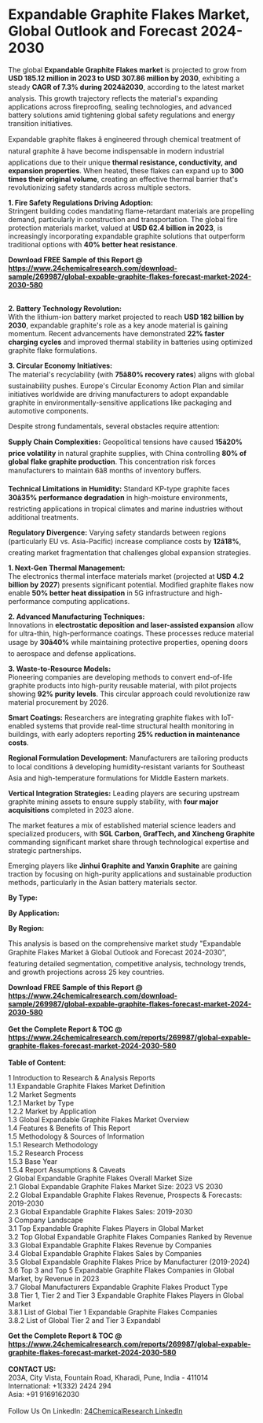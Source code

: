 <h1>Expandable Graphite Flakes Market, Global Outlook and Forecast 2024-2030</h1><p>The global <strong>Expandable Graphite Flakes market</strong> is projected to grow from <strong>USD 185.12 million in 2023 to USD 307.86 million by 2030</strong>, exhibiting a steady <strong>CAGR of 7.3% during 2024â2030</strong>, according to the latest market analysis. This growth trajectory reflects the material's expanding applications across fireproofing, sealing technologies, and advanced battery solutions amid tightening global safety regulations and energy transition initiatives.</p><p>Expandable graphite flakes â engineered through chemical treatment of natural graphite â have become indispensable in modern industrial applications due to their unique <strong>thermal resistance, conductivity, and expansion properties</strong>. When heated, these flakes can expand up to <strong>300 times their original volume</strong>, creating an effective thermal barrier that's revolutionizing safety standards across multiple sectors.</p><p><strong>1. Fire Safety Regulations Driving Adoption:</strong><br>
Stringent building codes mandating flame-retardant materials are propelling demand, particularly in construction and transportation. The global fire protection materials market, valued at <strong>USD 62.4 billion in 2023</strong>, is increasingly incorporating expandable graphite solutions that outperform traditional options with <strong>40% better heat resistance</strong>.</p><div><b>Download FREE Sample of this Report @ 
            <a href="https://www.24chemicalresearch.com/download-sample/269987/global-expable-graphite-flakes-forecast-market-2024-2030-580">
            https://www.24chemicalresearch.com/download-sample/269987/global-expable-graphite-flakes-forecast-market-2024-2030-580</a></b></div><br><p><strong>2. Battery Technology Revolution:</strong><br>
With the lithium-ion battery market projected to reach <strong>USD 182 billion by 2030</strong>, expandable graphite's role as a key anode material is gaining momentum. Recent advancements have demonstrated <strong>22% faster charging cycles</strong> and improved thermal stability in batteries using optimized graphite flake formulations.</p><p><strong>3. Circular Economy Initiatives:</strong><br>
The material's recyclability (with <strong>75â80% recovery rates</strong>) aligns with global sustainability pushes. Europe's Circular Economy Action Plan and similar initiatives worldwide are driving manufacturers to adopt expandable graphite in environmentally-sensitive applications like packaging and automotive components.</p><p>Despite strong fundamentals, several obstacles require attention:</p><p><strong>Supply Chain Complexities:</strong> Geopolitical tensions have caused <strong>15â20% price volatility</strong> in natural graphite supplies, with China controlling <strong>80% of global flake graphite production</strong>. This concentration risk forces manufacturers to maintain 6â8 months of inventory buffers.</p><p><strong>Technical Limitations in Humidity:</strong> Standard KP-type graphite faces <strong>30â35% performance degradation</strong> in high-moisture environments, restricting applications in tropical climates and marine industries without additional treatments.</p><p><strong>Regulatory Divergence:</strong> Varying safety standards between regions (particularly EU vs. Asia-Pacific) increase compliance costs by <strong>12â18%</strong>, creating market fragmentation that challenges global expansion strategies.</p><p><strong>1. Next-Gen Thermal Management:</strong><br>
The electronics thermal interface materials market (projected at <strong>USD 4.2 billion by 2027</strong>) presents significant potential. Modified graphite flakes now enable <strong>50% better heat dissipation</strong> in 5G infrastructure and high-performance computing applications.</p><p><strong>2. Advanced Manufacturing Techniques:</strong><br>
Innovations in <strong>electrostatic deposition and laser-assisted expansion</strong> allow for ultra-thin, high-performance coatings. These processes reduce material usage by <strong>30â40%</strong> while maintaining protective properties, opening doors to aerospace and defense applications.</p><p><strong>3. Waste-to-Resource Models:</strong><br>
Pioneering companies are developing methods to convert end-of-life graphite products into high-purity reusable material, with pilot projects showing <strong>92% purity levels</strong>. This circular approach could revolutionize raw material procurement by 2026.</p><p><strong>Smart Coatings:</strong> Researchers are integrating graphite flakes with IoT-enabled systems that provide real-time structural health monitoring in buildings, with early adopters reporting <strong>25% reduction in maintenance costs</strong>.</p><p><strong>Regional Formulation Development:</strong> Manufacturers are tailoring products to local conditions â developing humidity-resistant variants for Southeast Asia and high-temperature formulations for Middle Eastern markets.</p><p><strong>Vertical Integration Strategies:</strong> Leading players are securing upstream graphite mining assets to ensure supply stability, with <strong>four major acquisitions</strong> completed in 2023 alone.</p><p>The market features a mix of established material science leaders and specialized producers, with <strong>SGL Carbon, GrafTech, and Xincheng Graphite</strong> commanding significant market share through technological expertise and strategic partnerships.</p><p>Emerging players like <strong>Jinhui Graphite and Yanxin Graphite</strong> are gaining traction by focusing on high-purity applications and sustainable production methods, particularly in the Asian battery materials sector.</p><p><strong>By Type:</strong></p><p><strong>By Application:</strong></p><p><strong>By Region:</strong></p><p>This analysis is based on the comprehensive market study "Expandable Graphite Flakes Market â Global Outlook and Forecast 2024-2030", featuring detailed segmentation, competitive analysis, technology trends, and growth projections across 25 key countries.</p><div><b>Download FREE Sample of this Report @ 
            <a href="https://www.24chemicalresearch.com/download-sample/269987/global-expable-graphite-flakes-forecast-market-2024-2030-580">
            https://www.24chemicalresearch.com/download-sample/269987/global-expable-graphite-flakes-forecast-market-2024-2030-580</a></b></div><br><div><b>Get the Complete Report & TOC @ 
            <a href="https://www.24chemicalresearch.com/reports/269987/global-expable-graphite-flakes-forecast-market-2024-2030-580">
            https://www.24chemicalresearch.com/reports/269987/global-expable-graphite-flakes-forecast-market-2024-2030-580</a></b></div><br>
            <b>Table of Content:</b><p>1 Introduction to Research & Analysis Reports<br />
    1.1 Expandable Graphite Flakes Market Definition<br />
    1.2 Market Segments<br />
        1.2.1 Market by Type<br />
        1.2.2 Market by Application<br />
    1.3 Global Expandable Graphite Flakes Market Overview<br />
    1.4 Features & Benefits of This Report<br />
    1.5 Methodology & Sources of Information<br />
        1.5.1 Research Methodology<br />
        1.5.2 Research Process<br />
        1.5.3 Base Year<br />
        1.5.4 Report Assumptions & Caveats<br />
2 Global Expandable Graphite Flakes Overall Market Size<br />
    2.1 Global Expandable Graphite Flakes Market Size: 2023 VS 2030<br />
    2.2 Global Expandable Graphite Flakes Revenue, Prospects & Forecasts: 2019-2030<br />
    2.3 Global Expandable Graphite Flakes Sales: 2019-2030<br />
3 Company Landscape<br />
    3.1 Top Expandable Graphite Flakes Players in Global Market<br />
    3.2 Top Global Expandable Graphite Flakes Companies Ranked by Revenue<br />
    3.3 Global Expandable Graphite Flakes Revenue by Companies<br />
    3.4 Global Expandable Graphite Flakes Sales by Companies<br />
    3.5 Global Expandable Graphite Flakes Price by Manufacturer (2019-2024)<br />
    3.6 Top 3 and Top 5 Expandable Graphite Flakes Companies in Global Market, by Revenue in 2023<br />
    3.7 Global Manufacturers Expandable Graphite Flakes Product Type<br />
    3.8 Tier 1, Tier 2 and Tier 3 Expandable Graphite Flakes Players in Global Market<br />
        3.8.1 List of Global Tier 1 Expandable Graphite Flakes Companies<br />
        3.8.2 List of Global Tier 2 and Tier 3 Expandabl</p><div><b>Get the Complete Report & TOC @ 
            <a href="https://www.24chemicalresearch.com/reports/269987/global-expable-graphite-flakes-forecast-market-2024-2030-580">
            https://www.24chemicalresearch.com/reports/269987/global-expable-graphite-flakes-forecast-market-2024-2030-580</a></b></div><br><b>CONTACT US:</b><br>
            203A, City Vista, Fountain Road, Kharadi, Pune, India - 411014<br>
            International: +1(332) 2424 294<br>
            Asia: +91 9169162030 <br><br>
            Follow Us On LinkedIn: <a href="https://www.linkedin.com/company/24chemicalresearch/">24ChemicalResearch LinkedIn</a>